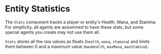 # Entity Statistics
The `Stats` component tracks a player or entity's Health, Mana, and Stamina. For simplicity, all agents are assummed to have these stats, but some special agents you create may not use them all.

`Stats` stores all the raw values as floats (`health`, `mana`, `stamina`) and limits them between 0 and a maximum value (`maxHealth`, `maxMana`, `maxStamina`).